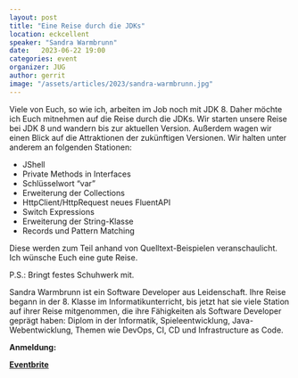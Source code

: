 ```yaml
---
layout: post
title: "Eine Reise durch die JDKs"
location: eckcellent
speaker: "Sandra Warmbrunn"
date:   2023-06-22 19:00
categories: event
organizer: JUG
author: gerrit
image: "/assets/articles/2023/sandra-warmbrunn.jpg"
---
```

Viele von Euch, so wie ich, arbeiten im Job noch mit JDK 8. Daher möchte ich
Euch mitnehmen auf die Reise durch die JDKs. Wir starten unsere Reise bei
JDK 8 und wandern bis zur aktuellen Version. Außerdem wagen wir einen
Blick auf die Attraktionen der zukünftigen Versionen.
Wir halten unter anderem an folgenden Stationen:

* JShell
* Private Methods in Interfaces
* Schlüsselwort “var”
* Erweiterung der Collections
* HttpClient/HttpRequest neues FluentAPI
* Switch Expressions
* Erweiterung der String-Klasse
* Records und Pattern Matching

Diese werden zum Teil anhand von Quelltext-Beispielen veranschaulicht. Ich
wünsche Euch eine gute Reise.

P.S.: Bringt festes Schuhwerk mit.

Sandra Warmbrunn ist ein Software Developer aus Leidenschaft. Ihre
Reise begann in der 8. Klasse im Informatikunterricht, bis jetzt hat sie
viele Station auf ihrer Reise mitgenommen, die ihre Fähigkeiten als
Software Developer geprägt haben: Diplom in der Informatik,
Spieleentwicklung, Java-Webentwicklung, Themen wie DevOps, CI, CD
und Infrastructure as Code.

**Anmeldung:**

[**Eventbrite**](https://www.eventbrite.de/e/eine-reise-durch-die-jdks-tickets-638724170187)

